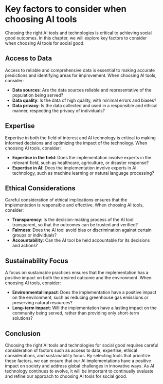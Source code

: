# Key factors to consider when choosing AI tools

Choosing the right AI tools and technologies is critical to achieving social good outcomes. In this chapter, we will explore key factors to consider when choosing AI tools for social good.

Access to Data
--------------

Access to reliable and comprehensive data is essential to making accurate predictions and identifying areas for improvement. When choosing AI tools, consider:

* **Data sources**: Are the data sources reliable and representative of the population being served?
* **Data quality**: Is the data of high quality, with minimal errors and biases?
* **Data privacy**: Is the data collected and used in a responsible and ethical manner, respecting the privacy of individuals?

Expertise
---------

Expertise in both the field of interest and AI technology is critical to making informed decisions and optimizing the impact of the technology. When choosing AI tools, consider:

* **Expertise in the field**: Does the implementation involve experts in the relevant field, such as healthcare, agriculture, or disaster response?
* **Expertise in AI**: Does the implementation involve experts in AI technology, such as machine learning or natural language processing?

Ethical Considerations
----------------------

Careful consideration of ethical implications ensures that the implementation is responsible and effective. When choosing AI tools, consider:

* **Transparency**: Is the decision-making process of the AI tool transparent, so that the outcomes can be trusted and verified?
* **Fairness**: Does the AI tool avoid bias or discrimination against certain groups or individuals?
* **Accountability**: Can the AI tool be held accountable for its decisions and actions?

Sustainability Focus
--------------------

A focus on sustainable practices ensures that the implementation has a positive impact on both the desired outcome and the environment. When choosing AI tools, consider:

* **Environmental impact**: Does the implementation have a positive impact on the environment, such as reducing greenhouse gas emissions or preserving natural resources?
* **Long-term impact**: Will the implementation have a lasting impact on the community being served, rather than providing only short-term solutions?

Conclusion
----------

Choosing the right AI tools and technologies for social good requires careful consideration of factors such as access to data, expertise, ethical considerations, and sustainability focus. By selecting tools that prioritize these factors, we can ensure that our AI implementations have a positive impact on society and address global challenges in innovative ways. As AI technology continues to evolve, it will be important to continually evaluate and refine our approach to choosing AI tools for social good.
